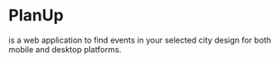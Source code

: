 # PlanUp
is a web application to find events in your selected city design for both mobile and desktop platforms.
